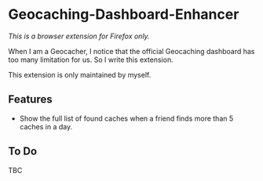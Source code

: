 # Geocaching-Dashboard-Enhancer

*This is a browser extension for Firefox only.*

When I am a Geocacher, I notice that the official Geocaching dashboard has too many limitation for us. So I write this extension. 

This extension is only maintained by myself. 

## Features

* Show the full list of found caches when a friend finds more than 5 caches in a day.

## To Do

TBC